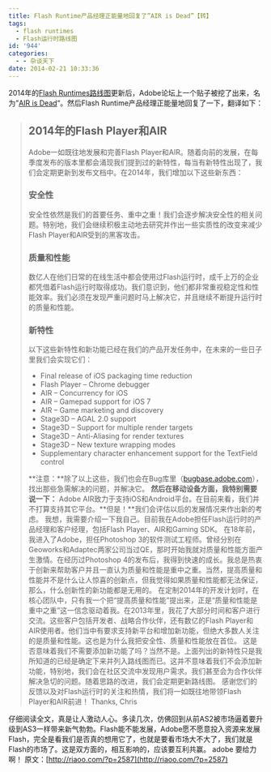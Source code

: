 ```yaml
---
title: Flash Runtime产品经理正能量地回复了”AIR is Dead”【转】
tags:
  - flash runtimes
  - Flash运行时路线图
id: '944'
categories:
  - - 杂谈天下
date: 2014-02-21 10:33:36
---
```


2014年的[Flash Runtimes路线图](http://www.adobe.com/devnet/flashplatform/whitepapers/roadmap.html "Adobe roadmap for the Flash runtimes")更新后，Adobe论坛上一个贴子被挖了出来，名为”[AIR is Dead](http://forums.adobe.com/message/6122473#6122473 "AIR is NOT dead!")“。然后Flash Runtime产品经理正能量地回复了一下，翻译如下：

> ## 2014年的Flash Player和AIR
> 
> Adobe一如既往地发展和完善Flash Player和AIR。随着向前的发展，在每季度发布的版本里都会涌现我们提到过的新特性，每当有新特性出现了，我们会定期更新到发布文档中。在2014年，我们增加以下这些新东西：
> 
> ### 安全性
> 
> 安全性依然是我们的首要任务、重中之重！我们会逐步解决安全性的相关问题。特别地，我们会继续积极主动地去研究并作出一些实质性的改变来减少Flash Player和AIR受到的黑客攻击。
> 
> ### 质量和性能
> 
> 数亿人在他们日常的在线生活中都会使用过Flash运行时，成千上万的企业都凭借着Flash运行时取得成功。我们意识到，他们都非常重视稳定性和性能效率。我们必须在发现严重问题时马上解决它，并且继续不断提升运行时的质量和性能。
> 
> ### 新特性
> 
> 以下这些新特性和新功能已经在我们的产品开发任务中，在未来的一些日子里我们会实现它们：
> 
> *   Final release of iOS packaging time reduction
> *   Flash Player – Chrome debugger
> *   AIR – Concurrency for iOS
> *   AIR – Gamepad support for iOS 7
> *   AIR – Game marketing and discovery
> *   Stage3D – AGAL 2.0 support
> *   Stage3D – Support for multiple render targets
> *   Stage3D – Anti-Aliasing for render textures
> *   Stage3D – New texture wrapping modes
> *   Supplementary character enhancement support for the TextField control
> 
> **注意：**除了以上这些，我们也会在Bug库里（[bugbase.adobe.com](http://bugbase.adobe.com/ "Adobe Bugs")），找出那些急需解决的问题，并解决它。 **然后在移动设备方面，我特别需要说一下：** Adobe AIR致力于支持iOS和Android平台。在目前来看，我们并不打算支持其它平台。**但是！**我们会评估以后的发展情况来作出新的考虑。 我想，我需要介绍一下我自己。目前我在Adobe担任Flash运行时的产品经理和客户经理，包括Flash Player、AIR和Gaming SDK。 在18年前，我进入了Adobe，担任Photoshop 3的软件测试工程师。曾经分别在Geoworks和Adaptec两家公司当过QE，那时开始我就对质量和性能方面产生激情。在经历过Photoshop 4的发布后，我得到快速的成长。我总是热衷于创新来帮助客户并且一直认为质量和性能是重中之重。当然，提高质量和性能并不是什么让人惊喜的创新点，但我觉得如果质量和性能都无法保证，那么，什么创新性的新功能都是无用的。 在定制2014年的开发计划时，在核心团队中，只有我一个把“提高质量和性能”提出来，正是“质量和性能是重中之重”这一信念驱动着我。在2013年里，我花了大部分时间和客户进行交流。这些客户包括开发者、战略合作伙伴，还有数亿的Flash Player和AIR使用者。他们当中有要求支持新平台和增加新功能，但绝大多数人关注的是质量和性能。这也是为什么我把安全性、质量和性能放在首位。 这是否意味着我们不需要添加新功能了吗？当然不是。上面列出的新特性只是我所知道的已经是确定下来并列入路线图而已。这并不意味着我们不会添加新功能，特别地，我们会在社区交流中发现用户需求。我们甚至会为合作伙伴解决急切的问题。随着思路的改进，我们会定期更新路线图。 感谢您们的反馈以及对Flash运行时的关注和热情，我们将一如既往地带领Flash Player和AIR前进！ Thanks, Chris

仔细阅读全文，真是让人激动人心。多读几次，仿佛回到从前AS2被市场逼着要升级到AS3一样带来新气勃勃。Flash能不能发展，Adobe愿不愿意投入资源来发展Flash，完全是看我们是否真的想用它了，也就是要看市场大不大了，我们就是Flash的市场了。这是双方面的，相互影响的，应该要互利共赢。 adobe 要给力啊！ 原文：[http://riaoo.com/?p=2587](http://riaoo.com/?p=2587)